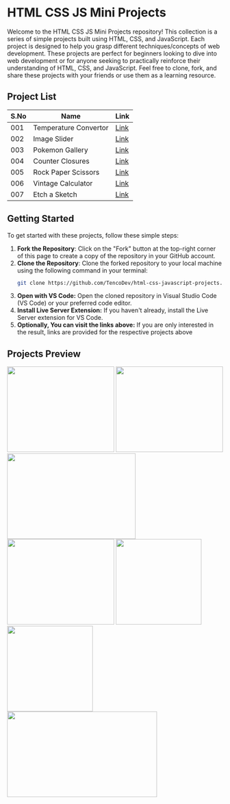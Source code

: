 # HTML CSS JS Mini Projects

Welcome to the HTML CSS JS Mini Projects repository! This collection is a series of simple projects built using HTML, CSS, and JavaScript. Each project is designed to help you grasp different techniques/concepts of web development.
These projects are perfect for beginners looking to dive into web development or for anyone seeking to practically reinforce their understanding of HTML, CSS, and JavaScript.
Feel free to clone, fork, and share these projects with your friends or use them as a learning resource.

## Project List

| S.No | Name               | Link                                |
|------|--------------------|-------------------------------------|
| 001    | Temperature Convertor   | [Link](https://tencodev.github.io/html-css-js-mini-projects/001-Temperature-Convertor/)  |
| 002 | Image Slider | [Link](https://tencodev.github.io/html-css-js-mini-projects/002-Image-Slider/) |
| 003 | Pokemon Gallery | [Link](https://tencodev.github.io/html-css-js-mini-projects/003-Pokemon-Gallery/) |
| 004 | Counter Closures | [Link](https://tencodev.github.io/html-css-js-mini-projects/004-Counter-Closures/) |
| 005 | Rock Paper Scissors | [Link](https://tencodev.github.io/rock-paper-scissors/) |
| 006 | Vintage Calculator | [Link](https://tencodev.github.io/Calculator/) |
| 007 | Etch a Sketch | [Link](https://tencodev.github.io/Etch-a-Sketch/) |



## Getting Started

To get started with these projects, follow these simple steps:

1. **Fork the Repository**: Click on the "Fork" button at the top-right corner of this page to create a copy of the repository in your GitHub account.
2. **Clone the Repository**: Clone the forked repository to your local machine using the following command in your terminal:
   ```bash
   git clone https://github.com/TencoDev/html-css-javascript-projects.git
   ```
3. **Open with VS Code:** Open the cloned repository in Visual Studio Code (VS Code) or your preferred code editor.
4. **Install Live Server Extension:** If you haven't already, install the Live Server extension for VS Code.
5. **Optionally, You can visit the links above:** If you are only interested in the result, links are provided for the respective projects above

## Projects Preview
<img src="https://github.com/user-attachments/assets/5b5e09b0-ac3c-4676-b2c9-e50c9b9033c0" width="250" height="200" />
<img src="https://github.com/user-attachments/assets/500f40c9-aee7-46e2-a501-26da9148e27b" width="250" height="200" />
<img src="https://github.com/user-attachments/assets/cf0119f7-439d-4eda-8757-2bd160bd820d" width="300" height="200" />
<img src="https://github.com/user-attachments/assets/256e9dcf-b19f-41e7-80f5-a9ca5b8cec6c" width="250" height="200" />
<img src="https://github.com/user-attachments/assets/aa30cdec-acd7-472f-81ea-9f311496e81a" width="200" height="200" />
<img src="https://github.com/user-attachments/assets/885331f8-2164-4a94-aa68-dd680a5a4064" width="200" height="200" />
<img src="https://github.com/user-attachments/assets/9a8693ce-b9cb-4a04-b53a-b65359e2d14f" width="350" height="200" />








